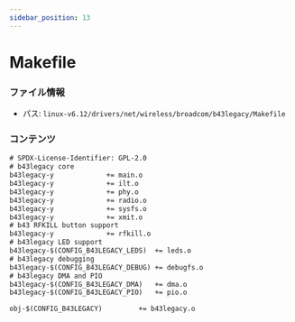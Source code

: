 ```yaml
---
sidebar_position: 13
---
```

# Makefile

### ファイル情報

- パス: `linux-v6.12/drivers/net/wireless/broadcom/b43legacy/Makefile`

### コンテンツ

```txt
# SPDX-License-Identifier: GPL-2.0
# b43legacy core
b43legacy-y				+= main.o
b43legacy-y				+= ilt.o
b43legacy-y				+= phy.o
b43legacy-y				+= radio.o
b43legacy-y				+= sysfs.o
b43legacy-y				+= xmit.o
# b43 RFKILL button support
b43legacy-y				+= rfkill.o
# b43legacy LED support
b43legacy-$(CONFIG_B43LEGACY_LEDS)	+= leds.o
# b43legacy debugging
b43legacy-$(CONFIG_B43LEGACY_DEBUG)	+= debugfs.o
# b43legacy DMA and PIO
b43legacy-$(CONFIG_B43LEGACY_DMA)	+= dma.o
b43legacy-$(CONFIG_B43LEGACY_PIO)	+= pio.o

obj-$(CONFIG_B43LEGACY)			+= b43legacy.o


```
